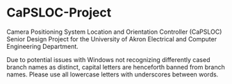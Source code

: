 CaPSLOC-Project
===============

Camera Positioning System Location and Orientation Controller (CaPSLOC) Senior Design Project for the University of Akron Electrical and Computer Engineering Department.

Due to potential issues with Windows not recognizing differently cased branch names as distinct, capital letters are henceforth banned from branch names. Please use all lowercase letters with underscores between words.